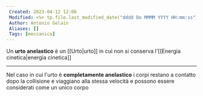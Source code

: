 ```yaml
---
 Created: 2023-04-12 12:06
 Modified: <%+ tp.file.last_modified_date("dddd Do MMMM YYYY HH:mm:ss") %>
 Author: Antonio Gelain
 Aliases: []
 Tags: [meccanica]
---
```


Un **urto anelastico** è un [[Urto|urto]] in cui non si conserva l'[[Energia cinetica|energia cinetica]]

---

Nel caso in cui l'urto è **completamente anelastico** i corpi restano a contatto dopo la collisione e viaggiano alla stessa velocità e possono essere considerati come un unico corpo